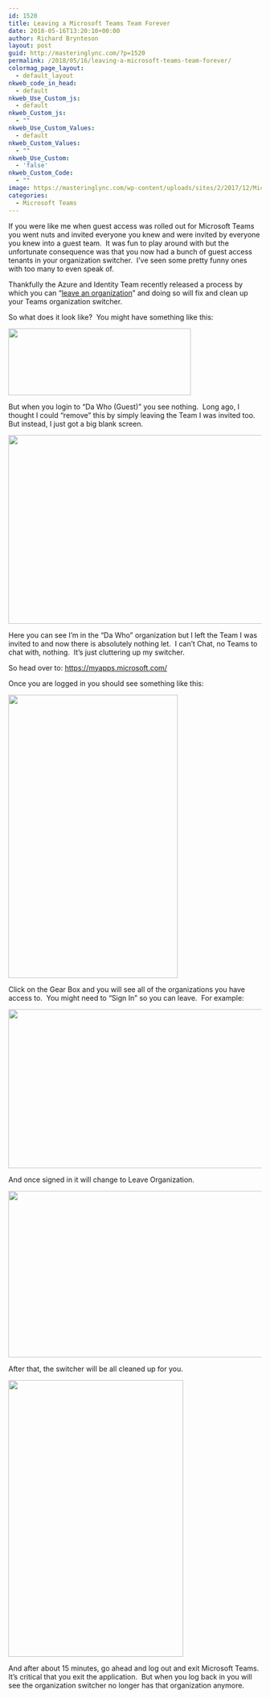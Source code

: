 ```yaml
---
id: 1520
title: Leaving a Microsoft Teams Team Forever
date: 2018-05-16T13:20:10+00:00
author: Richard Brynteson
layout: post
guid: http://masteringlync.com/?p=1520
permalink: /2018/05/16/leaving-a-microsoft-teams-team-forever/
colormag_page_layout:
  - default_layout
nkweb_code_in_head:
  - default
nkweb_Use_Custom_js:
  - default
nkweb_Custom_js:
  - ""
nkweb_Use_Custom_Values:
  - default
nkweb_Custom_Values:
  - ""
nkweb_Use_Custom:
  - 'false'
nkweb_Custom_Code:
  - ""
image: https://masteringlync.com/wp-content/uploads/sites/2/2017/12/Microsoft-Teams.jpg
categories:
  - Microsoft Teams
---
```

If you were like me when guest access was rolled out for Microsoft Teams you went nuts and invited everyone you knew and were invited by everyone you knew into a guest team.  It was fun to play around with but the unfortunate consequence was that you now had a bunch of guest access tenants in your organization switcher.  I&#8217;ve seen some pretty funny ones with too many to even speak of.

Thankfully the Azure and Identity Team recently released a process by which you can &#8220;<a href="https://docs.microsoft.com/en-us/azure/active-directory/active-directory-b2b-leave-the-organization" target="_blank" rel="noopener">leave an organization</a>&#8221; and doing so will fix and clean up your Teams organization switcher.

So what does it look like?  You might have something like this:

<img class="alignnone size-full wp-image-1521" src="https://i1.wp.com/masteringlync.com/wp-content/uploads/sites/2/2018/05/1-2.png?resize=363%2C133&#038;ssl=1" alt="" width="363" height="133" srcset="https://i1.wp.com/masteringlync.com/wp-content/uploads/sites/2/2018/05/1-2.png?w=363&ssl=1 363w, https://i1.wp.com/masteringlync.com/wp-content/uploads/sites/2/2018/05/1-2.png?resize=300%2C110&ssl=1 300w" sizes="(max-width: 363px) 100vw, 363px" data-recalc-dims="1" /> 

But when you login to &#8220;Da Who (Guest)&#8221; you see nothing.  Long ago, I thought I could &#8220;remove&#8221; this by simply leaving the Team I was invited too.  But instead, I just got a big blank screen.

<img class="alignnone wp-image-1522" src="https://i1.wp.com/masteringlync.com/wp-content/uploads/sites/2/2018/05/2-1.png?resize=600%2C375&#038;ssl=1" alt="" width="600" height="375" srcset="https://i1.wp.com/masteringlync.com/wp-content/uploads/sites/2/2018/05/2-1.png?w=936&ssl=1 936w, https://i1.wp.com/masteringlync.com/wp-content/uploads/sites/2/2018/05/2-1.png?resize=300%2C188&ssl=1 300w, https://i1.wp.com/masteringlync.com/wp-content/uploads/sites/2/2018/05/2-1.png?resize=768%2C480&ssl=1 768w" sizes="(max-width: 600px) 100vw, 600px" data-recalc-dims="1" /> 

Here you can see I&#8217;m in the &#8220;Da Who&#8221; organization but I left the Team I was invited to and now there is absolutely nothing let.  I can&#8217;t Chat, no Teams to chat with, nothing.  It&#8217;s just cluttering up my switcher.

So head over to: https://myapps.microsoft.com/

Once you are logged in you should see something like this:

<img class="alignnone size-full wp-image-1524" src="https://i2.wp.com/masteringlync.com/wp-content/uploads/sites/2/2018/05/3-1.png?resize=337%2C563&#038;ssl=1" alt="" width="337" height="563" srcset="https://i2.wp.com/masteringlync.com/wp-content/uploads/sites/2/2018/05/3-1.png?w=337&ssl=1 337w, https://i2.wp.com/masteringlync.com/wp-content/uploads/sites/2/2018/05/3-1.png?resize=180%2C300&ssl=1 180w" sizes="(max-width: 337px) 100vw, 337px" data-recalc-dims="1" /> 

Click on the Gear Box and you will see all of the organizations you have access to.  You might need to &#8220;Sign In&#8221; so you can leave.  For example:

<img class="alignnone wp-image-1525" src="https://i1.wp.com/masteringlync.com/wp-content/uploads/sites/2/2018/05/4-1.png?resize=600%2C316&#038;ssl=1" alt="" width="600" height="316" srcset="https://i1.wp.com/masteringlync.com/wp-content/uploads/sites/2/2018/05/4-1.png?w=936&ssl=1 936w, https://i1.wp.com/masteringlync.com/wp-content/uploads/sites/2/2018/05/4-1.png?resize=300%2C158&ssl=1 300w, https://i1.wp.com/masteringlync.com/wp-content/uploads/sites/2/2018/05/4-1.png?resize=768%2C405&ssl=1 768w, https://i1.wp.com/masteringlync.com/wp-content/uploads/sites/2/2018/05/4-1.png?resize=390%2C205&ssl=1 390w" sizes="(max-width: 600px) 100vw, 600px" data-recalc-dims="1" /> 

And once signed in it will change to Leave Organization.

<img class="alignnone wp-image-1526" src="https://i0.wp.com/masteringlync.com/wp-content/uploads/sites/2/2018/05/5-2.png?resize=600%2C331&#038;ssl=1" alt="" width="600" height="331" srcset="https://i0.wp.com/masteringlync.com/wp-content/uploads/sites/2/2018/05/5-2.png?w=909&ssl=1 909w, https://i0.wp.com/masteringlync.com/wp-content/uploads/sites/2/2018/05/5-2.png?resize=300%2C166&ssl=1 300w, https://i0.wp.com/masteringlync.com/wp-content/uploads/sites/2/2018/05/5-2.png?resize=768%2C424&ssl=1 768w" sizes="(max-width: 600px) 100vw, 600px" data-recalc-dims="1" /> 

After that, the switcher will be all cleaned up for you.

<img class="alignnone size-full wp-image-1527" src="https://i0.wp.com/masteringlync.com/wp-content/uploads/sites/2/2018/05/6-1.png?resize=348%2C550&#038;ssl=1" alt="" width="348" height="550" srcset="https://i0.wp.com/masteringlync.com/wp-content/uploads/sites/2/2018/05/6-1.png?w=348&ssl=1 348w, https://i0.wp.com/masteringlync.com/wp-content/uploads/sites/2/2018/05/6-1.png?resize=190%2C300&ssl=1 190w" sizes="(max-width: 348px) 100vw, 348px" data-recalc-dims="1" /> 

And after about 15 minutes, go ahead and log out and exit Microsoft Teams.  It&#8217;s critical that you exit the application.  But when you log back in you will see the organization switcher no longer has that organization anymore.

&nbsp;

&nbsp;